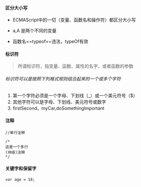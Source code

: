#### 区分大小写

- ECMAScript中的一切（变量、函数名和操作符）都区分大小写

- a,A 是两个不同的变量

- 函数名==typeof==违法，typeOf有效



#### 标识符

> 所谓标识符，指变量、函数、属性的名字，或者函数的参数

###### 标识符可以是按照下列格式规则组合起来的一个或多个字符
1. 第一个字符必须是一个字母、下划线（_）或一个美元符号（$）
2. 其他字符可以是字母、下划线、美元符号或数字
3. firstSecond，myCar,doSomethingImportant


#### 注释


```
//单行注释

/*
这是一个多行
(块级)注释
*/

```

#### 关键字和保留字



```
var age = 18;
```


